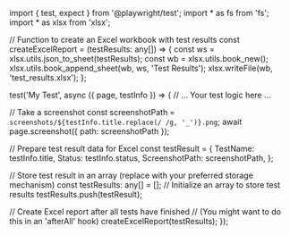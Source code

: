 import { test, expect } from '@playwright/test';
import * as fs from 'fs';
import * as xlsx from 'xlsx';

// Function to create an Excel workbook with test results
const createExcelReport = (testResults: any[]) => {
  const ws = xlsx.utils.json_to_sheet(testResults);
  const wb = xlsx.utils.book_new();
  xlsx.utils.book_append_sheet(wb, ws, 'Test Results');
  xlsx.writeFile(wb, 'test_results.xlsx');
};

test('My Test', async ({ page, testInfo }) => {
  // ... Your test logic here ...

  // Take a screenshot
  const screenshotPath = `screenshots/${testInfo.title.replace(/ /g, '_')}.png`;
  await page.screenshot({ path: screenshotPath });

  // Prepare test result data for Excel
  const testResult = {
    TestName: testInfo.title,
    Status: testInfo.status,
    ScreenshotPath: screenshotPath,
  };

  // Store test result in an array (replace with your preferred storage mechanism)
  const testResults: any[] = []; // Initialize an array to store test results
  testResults.push(testResult);

  // Create Excel report after all tests have finished
  // (You might want to do this in an 'afterAll' hook)
  createExcelReport(testResults);
});

